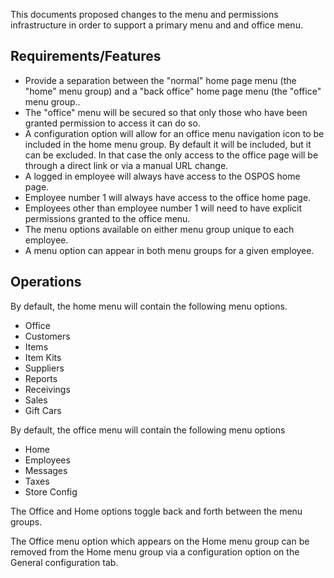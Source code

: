This documents proposed changes to the menu and permissions infrastructure in order to support a primary menu and and office menu.

## Requirements/Features

* Provide a separation between the "normal" home page menu (the "home" menu group) and a "back office" home page menu (the "office" menu group..
* The "office" menu will be secured so that only those who have been granted permission to access it can do so.
* A configuration option will allow for an office menu navigation icon to be included in the home menu group.  By default it will be included, but it can be excluded.  In that case the only access to the office page will be through a direct link or via a manual URL change.
* A logged in employee will always have access to the OSPOS home page.
* Employee number 1 will always have access to the office home page.
* Employees other than employee number 1 will need to have explicit permissions granted to the office menu.
* The menu options available on either menu group unique to each employee.
* A menu option can appear in both menu groups for a given employee.

## Operations

By default, the home menu will contain the following menu options.

* Office
* Customers
* Items
* Item Kits
* Suppliers
* Reports
* Receivings
* Sales
* Gift Cars

By default, the office menu will contain the following menu options
* Home
* Employees
* Messages
* Taxes
* Store Config

The Office and Home options toggle back and forth between the menu groups.

The Office menu option which appears on the Home menu group can be removed from the Home menu group via a configuration option on the General configuration tab.

